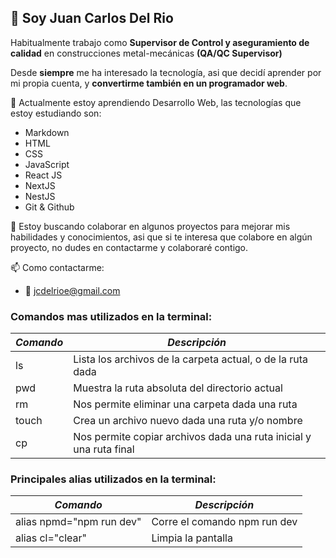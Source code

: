 ## 👋 Soy Juan Carlos Del Rio

Habitualmente trabajo como **Supervisor de Control y aseguramiento de calidad** en construcciones metal-mecánicas **(QA/QC Supervisor)**

Desde **siempre** me ha interesado la tecnología, asi que decidí aprender por mi propia cuenta, y **convertirme también en un programador web**.

🌱 Actualmente estoy aprendiendo Desarrollo Web, las tecnologías que estoy estudiando son:
- Markdown
- HTML
- CSS
- JavaScript
- React JS
- NextJS
- NestJS
- Git & Github

👯 Estoy buscando colaborar en algunos proyectos para mejorar mis habilidades y conocimientos, asi que si te interesa que colabore en algún proyecto,
no dudes en contactarme y colaboraré contigo.

📫 Como contactarme:

- 📨 jcdelrioe@gmail.com

### Comandos mas utilizados en la terminal:

| *Comando*  | *Descripción*                                                      |
|------------|--------------------------------------------------------------------|
| ls         | Lista los archivos de la carpeta actual, o de la ruta dada         |
| pwd        | Muestra la ruta absoluta del directorio actual                     |
| rm         | Nos permite eliminar una carpeta dada una ruta                     |
| touch      | Crea un archivo nuevo dada una ruta y/o nombre                     |
| cp         | Nos permite copiar archivos dada una ruta inicial y una ruta final |

### Principales alias utilizados en la terminal:
| *Comando*                | *Descripción*                                        |
|--------------------------|------------------------------------------------------|
| alias npmd="npm run dev" | Corre el comando npm run dev                         |
| alias cl="clear"         | Limpia la pantalla                                   |



